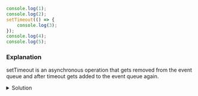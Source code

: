 ```js
console.log(1);
console.log(2);
setTimeout(() => {
    console.log(3);
});
console.log(4);
console.log(5);
```

### Explanation

setTimeout is an asynchronous operation that gets removed from the event queue and after timeout gets added to the event queue again.

<details>
<summary>Solution</summary>

1
2
4
5
3

</details>
